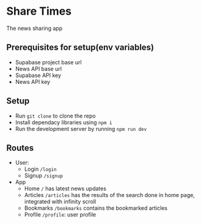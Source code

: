 # Share Times
The news sharing app
## Prerequisites for setup(env variables)
- Supabase project base url
- News API base url
- Supabase API key
- News API key
## Setup
- Run ```git clone``` to clone the repo
- Install dependacy libraries using ```npm i ```
- Run the development server by running ```npm run dev```

## Routes
- User: 
    - Login ```/login```
    - Signup ```/signup```
- App
    - Home ```/``` has latest news updates
    - Articles ```/articles``` has the results of the search done in home page, integrated with infinity scroll
    - Bookmarks ```/bookmarks``` contains the bookmarked articles
    - Profile ```/profile```: user profile